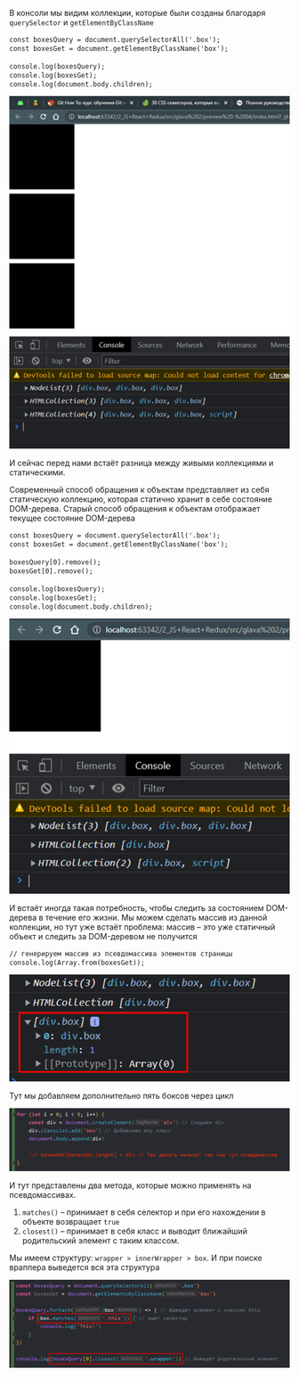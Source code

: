 
В консоли мы видим коллекции, которые были созданы благодаря `querySelector` и `getElementByClassName`

```JS
const boxesQuery = document.querySelectorAll('.box');
const boxesGet = document.getElementByClassName('box');

console.log(boxesQuery);
console.log(boxesGet);
console.log(document.body.children);
```

![](_png/Pasted%20image%2020220909162525.png)

И сейчас перед нами встаёт разница между живыми коллекциями и статическими.

Современный способ обращения к объектам представляет из себя статическую коллекцию, которая статично хранит в себе состояние DOM-дерева. Старый способ обращения к объектам отображает текущее состояние DOM-дерева

```JS
const boxesQuery = document.querySelectorAll('.box');
const boxesGet = document.getElementByClassName('box');

boxesQuery[0].remove();
boxesGet[0].remove();

console.log(boxesQuery);
console.log(boxesGet);
console.log(document.body.children);
```

![](_png/Pasted%20image%2020220909162539.png)

И встаёт иногда такая потребность, чтобы следить за состоянием DOM-дерева в течение его жизни. Мы можем сделать массив из данной коллекции, но тут уже встаёт проблема: массив – это уже статичный объект и следить за DOM-деревом не получится

```JS
// генерируем массив из псевдомассива элементов страницы
console.log(Array.from(boxesGet));
```

![](_png/Pasted%20image%2020220909162553.png)

Тут мы добавляем дополнительно пять боксов через цикл

![](_png/Pasted%20image%2020220909162558.png)

И тут представлены два метода, которые можно применять на псевдомассивах.

1) `matches()` – принимает в себя селектор и при его нахождении в объекте возвращает `true`
2) `closest()` – принимает в себя класс и выводит ближайший родительский элемент с таким классом.

Мы имеем структуру: `wrapper > innerWrapper > box`. И при поиске враппера выведется вся эта структура

![](_png/Pasted%20image%2020220909162604.png)